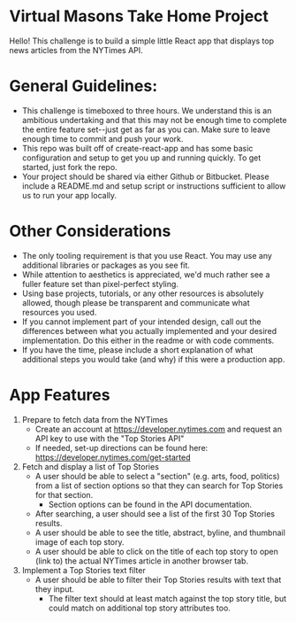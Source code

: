 # Virtual Masons Take Home Project

Hello! This challenge is to build a simple little React app that displays top news articles from the NYTimes API.

# General Guidelines:
- This challenge is timeboxed to three hours. We understand this is an ambitious undertaking and that this may not be enough time to complete the entire feature set--just get as far as you can. Make sure to leave enough time to commit and push your work.
- This repo was built off of create-react-app and has some basic configuration and setup to get you up and running quickly. To get started, just fork the repo.
- Your project should be shared via either Github or Bitbucket. Please include a README.md and setup script or instructions sufficient to allow us to run your app locally.

# Other Considerations
- The only tooling requirement is that you use React. You may use any additional libraries or packages as you see fit.
- While attention to aesthetics is appreciated, we'd much rather see a fuller feature set than pixel-perfect styling.
- Using base projects, tutorials, or any other resources is absolutely allowed, though please be transparent and communicate what resources you used.
- If you cannot implement part of your intended design, call out the differences between what you actually implemented and your desired implementation. Do this either in the readme or with code comments.
- If you have the time, please include a short explanation of what additional steps you would take (and why) if this were a production app.

# App Features
1. Prepare to fetch data from the NYTimes
	- Create an account at https://developer.nytimes.com and request an API key to use with the "Top Stories API"
	- If needed, set-up directions can be found here: https://developer.nytimes.com/get-started
2. Fetch and display a list of Top Stories
	- A user should be able to select a "section" (e.g. arts, food, politics) from a list of section options so that they can search for Top Stories for that section.
		- Section options can be found in the API documentation.
	- After searching, a user should see a list of the first 30 Top Stories results.
	- A user should be able to see the title, abstract, byline, and thumbnail image of each top story.
	- A user should be able to click on the title of each top story to open (link to) the actual NYTimes article in another browser tab.
4. Implement a Top Stories text filter
	- A user should be able to filter their Top Stories results with text that they input.
		- The filter text should at least match against the top story title, but could match on additional top story attributes too.
